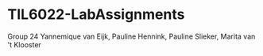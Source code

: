# TIL6022-LabAssignments
Group 24
Yannemique van Eijk, Pauline Hennink, Pauline Slieker, Marita van 't Klooster
